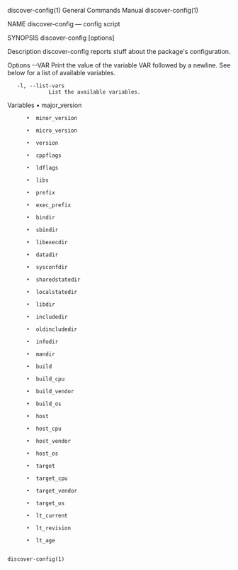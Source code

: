 discover-config(1)                                                                         General Commands Manual                                                                         discover-config(1)

NAME
       discover-config — config script

SYNOPSIS
       discover-config [options]

Description
       discover-config reports stuff about the package's configuration.

Options
       --VAR     Print the value of the variable VAR followed by a newline.  See below for a list of available variables.

       -l, --list-vars
                 List the available variables.

Variables
          •  major_version

          •  minor_version

          •  micro_version

          •  version

          •  cppflags

          •  ldflags

          •  libs

          •  prefix

          •  exec_prefix

          •  bindir

          •  sbindir

          •  libexecdir

          •  datadir

          •  sysconfdir

          •  sharedstatedir

          •  localstatedir

          •  libdir

          •  includedir

          •  oldincludedir

          •  infodir

          •  mandir

          •  build

          •  build_cpu

          •  build_vendor

          •  build_os

          •  host

          •  host_cpu

          •  host_vendor

          •  host_os

          •  target

          •  target_cpu

          •  target_vendor

          •  target_os

          •  lt_current

          •  lt_revision

          •  lt_age

                                                                                                                                                                                           discover-config(1)
